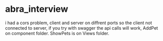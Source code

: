 # abra_interview
i had a cors problem, client and server on diffrent ports so the client not connected to server,
if you try with swagger the api  calls will work, 
AddPet on component folder.
ShowPets is on Views folder.
